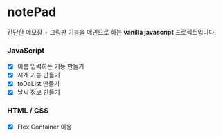 # notePad
간단한 메모장 + 그림판 기능을 메인으로 하는 **vanilla javascript** 프로젝트입니다.

### JavaScript
- [X] 이름 입력하는 기능 만들기
- [X] 시계 기능 만들기
- [X] toDoList 만들기
- [X] 날씨 정보 만들기

### HTML / CSS
- [X] Flex Container 이용
